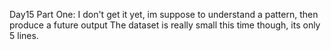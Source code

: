 Day15 
    Part One:
        I don't get it yet, im suppose to understand a pattern, then produce a future output
        The dataset is really small this time though, its only 5 lines.

    